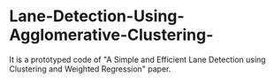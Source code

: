 # Lane-Detection-Using-Agglomerative-Clustering-
It is a prototyped code of "A Simple and Efficient Lane Detection using Clustering and Weighted Regression" paper.
